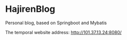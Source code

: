 # HajirenBlog
Personal blog, based on Springboot and Mybatis

The temporal website address:
http://101.37.13.24:8080/
